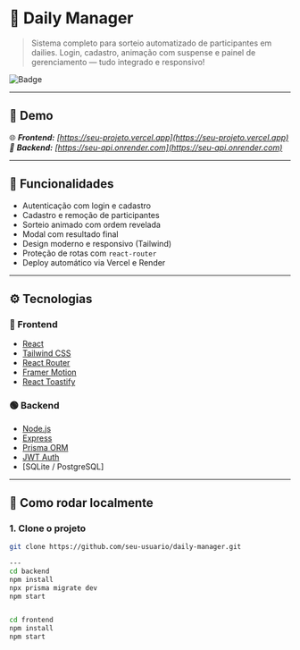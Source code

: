 # 🎲 Daily Manager

> Sistema completo para sorteio automatizado de participantes em dailies. Login, cadastro, animação com suspense e painel de gerenciamento — tudo integrado e responsivo!

![Badge](https://img.shields.io/badge/stack-React%20%2B%20Node.js-blueviolet)

---

## 🔗 Demo

🌐 _**Frontend:** [https://seu-projeto.vercel.app](https://seu-projeto.vercel.app)  
🔌 **Backend:** [https://seu-api.onrender.com](https://seu-api.onrender.com)_

---

## 🧠 Funcionalidades

- Autenticação com login e cadastro
- Cadastro e remoção de participantes
- Sorteio animado com ordem revelada
- Modal com resultado final
- Design moderno e responsivo (Tailwind)
- Proteção de rotas com `react-router`
- Deploy automático via Vercel e Render

---

## ⚙️ Tecnologias

### 🔵 Frontend
- [React](https://reactjs.org)
- [Tailwind CSS](https://tailwindcss.com)
- [React Router](https://reactrouter.com/)
- [Framer Motion](https://www.framer.com/motion/)
- [React Toastify](https://fkhadra.github.io/react-toastify/)

### 🟢 Backend
- [Node.js](https://nodejs.org)
- [Express](https://expressjs.com)
- [Prisma ORM](https://www.prisma.io)
- [JWT Auth](https://jwt.io)
- [SQLite / PostgreSQL]

---

## 🚀 Como rodar localmente

### 1. Clone o projeto

```bash
git clone https://github.com/seu-usuario/daily-manager.git

---
cd backend
npm install
npx prisma migrate dev
npm start


cd frontend
npm install
npm start
